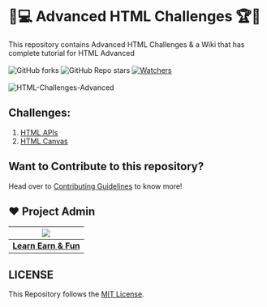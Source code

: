 # 🎯💻 Advanced HTML Challenges 🏆🏅
This repository contains Advanced HTML Challenges & a Wiki that has complete tutorial for HTML Advanced <br><br>
 ![GitHub forks](https://img.shields.io/github/forks/LearnEarn-Fun/HTML-Challenges-Advanced?style=for-the-badge)
 ![GitHub Repo stars](https://img.shields.io/github/stars/LearnEarn-Fun/HTML-Challenges-Advanced?style=for-the-badge)
 [![Watchers](https://img.shields.io/github/watchers/LearnEarn-Fun/HTML-Challenges-Advanced?style=for-the-badge)](https://github.com/hridaya423/Competitive-Programming-Solutions/watchers)
 <br><br>
![HTML-Challenges-Advanced](https://socialify.git.ci/LearnEarn-Fun/HTML-Challenges-Advanced/image?description=1&font=KoHo&forks=1&issues=1&language=1&owner=1&pattern=Brick%20Wall&pulls=1&stargazers=1&theme=Dark)


## Challenges:
<ol>
 <li><a href="https://github.com/LearnEarn-Fun/HTML-Challenges-Advanced/tree/main/HTML%20APIs">HTML APIs</a></li>
 <li><a href="https://github.com/LearnEarn-Fun/HTML-Challenges-Advanced/tree/main/HTML%20Canvas">HTML Canvas</a></li>
</ol>

## Want to Contribute to this repository?

Head over to <a href="https://github.com/LearnEarn-Fun/HTML-Challenges-Advanced/blob/main/.github/Contributing.md">Contributing Guidelines</a> to know more!

## ❤️ Project Admin

|                                     <a href="https://github.com/LearnEarn-Fun"><img src="https://avatars.githubusercontent.com/u/66988598?s=400&u=cea2effa83b4b145d26b117a4dc7dec028a9b3ca&v=4"/></a>                                      |
| :-----------------------------------------------------------------------------------------------------------------------------------------------------------------------------------------------------------------------------------------------------------------: |
|                                                                                      **[Learn Earn & Fun](https://www.github.com/LearnEarn-Fun)**                                                                                    |


## LICENSE
This Repository follows the [MIT License](https://github.com/LearnEarn-Fun/HTML-Challenges-Advanced/blob/main/LICENSE).
